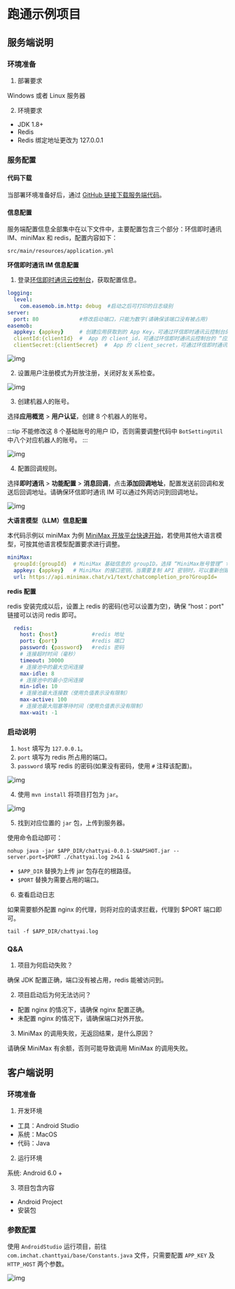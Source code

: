 # 跑通示例项目

## 服务端说明

### 环境准备

1. 部署要求

Windows 或者 Linux 服务器

2. 环境要求

- JDK 1.8+
- Redis
- Redis 绑定地址更改为 127.0.0.1

### 服务配置

#### 代码下载

当部署环境准备好后，通过 [GitHub 链接下载服务端代码](https://github.com/easemob/Easemob-AIGCService-Example)。

#### 信息配置

服务端配置信息全部集中在以下文件中，主要配置包含三个部分：环信即时通讯 IM、miniMax 和 redis，配置内容如下：

```
src/main/resources/application.yml
```

**环信即时通讯 IM 信息配置**
 
1. 登录[环信即时通讯云控制台](https://console.easemob.com/user/login)，获取配置信息。

```yaml
logging:
  level:
    com.easemob.im.http: debug  #启动之后可打印的日志级别
server:
  port: 80             #修改启动端口，只能为数字(请确保该端口没有被占用)
easemob:
  appkey: {appkey}     # 创建应用获取到的 App Key，可通过环信即时通讯云控制台的 “应用详情” 页面上的 “APPKEY” 字段获取。
  clientId:{clientId}  #  App 的 client_id，可通过环信即时通讯云控制台的 “应用详情” 页面上的 “Client ID” 字段获取。
  clientSecret:{clientSecret}  #  App 的 client_secret，可通过环信即时通讯云控制台的 “应用详情” 页面上的 “ClientSecret” 字段获取。
```

![img](@static/images/aigc/app_detail.png)

2. 设置用户注册模式为开放注册，关闭好友关系检查。

![img](@static/images/aigc/user_register_contact.png)

3. 创建机器人的账号。

选择**应用概览** > **用户认证**，创建 8 个机器人的账号。

:::tip
不能修改这 8 个基础账号的用户 ID，否则需要调整代码中 `BotSettingUtil` 中八个对应机器人的账号。
:::

![img](@static/images/aigc/robot_account_create.png)

4. 配置回调规则。

选择**即时通讯** > **功能配置** > **消息回调**，点击**添加回调地址**，配置发送前回调和发送后回调地址。请确保环信即时通讯 IM 可以通过外网访问到回调地址。

![img](@static/images/aigc/callback_address.png)

**大语言模型（LLM）信息配置**

本代码示例以 miniMax 为例 [MiniMax 开放平台快速开始](https://platform.minimaxi.com/document/guides/example?id=6433f36f94878d408fc82947)，若使用其他大语言模型，可按其他语言模型配置要求进行调整。

```yaml
miniMax:
  groupId:{groupId}  # MiniMax 基础信息的 groupID。选择 “MiniMax账号管理” > “账户信息”页面，获取 “groupID” 字段。
  appkey: {appkey}   # MiniMax 的接口密钥。当需要复制 API 密钥时，可以重新创建一个以完成复制操作。
  url: https://api.minimax.chat/v1/text/chatcompletion_pro?GroupId=
```  

**redis 配置**

redis 安装完成以后，设置上 redis 的密码(也可以设置为空)，确保 “host：port" 链接可以访问 redis 即可。

```yaml
  redis:
    host: {host}           #redis 地址
    port: {port}           #redis 端口
    password: {password}   #redis 密码
    # 连接超时时间（毫秒）
    timeout: 30000
    # 连接池中的最大空闲连接
    max-idle: 8
    # 连接池中的最小空闲连接
    min-idle: 10
    # 连接池最大连接数（使用负值表示没有限制）
    max-active: 100
    # 连接池最大阻塞等待时间（使用负值表示没有限制）
    max-wait: -1
```      

### 启动说明

1. `host` 填写为 `127.0.0.1`。
2. `port` 填写为 redis 所占用的端口。
3. `password` 填写 redis 的密码(如果没有密码，使用 `#` 注释该配置)。

![img](@static/images/aigc/redis_password.png)

4. 使用 `mvn install` 将项目打包为 `jar`。

![img](@static/images/aigc/jar.png)

5. 找到对应位置的 `jar` 包，上传到服务器。

使用命令启动即可：

```
nohup java -jar $APP_DIR/chattyai-0.0.1-SNAPSHOT.jar --server.port=$PORT ./chattyai.log 2>&1 &
```

- `$APP_DIR` 替换为上传 jar 包存在的根路径。
- `$PORT` 替换为需要占用的端口。

6. 查看启动日志

如果需要额外配置 nginx 的代理，则将对应的请求拦截，代理到 $PORT 端口即可。

```
tail -f $APP_DIR/chattyai.log 
```

### Q&A

1. 项目为何启动失败？

  确保 JDK 配置正确，端口没有被占用，redis 能被访问到。

2. 项目启动后为何无法访问？

  - 配置 nginx 的情况下，请确保 nginx 配置正确。
  - 未配置 nginx 的情况下，请确保端口对外开放。

3. MiniMax 的调用失败，无返回结果，是什么原因？

  请确保 MiniMax 有余额，否则可能导致调用 MiniMax 的调用失败。


## 客户端说明

### 环境准备

1. 开发环境

- 工具：Android Studio
- 系统：MacOS
- 代码：Java

2. 运行环境

系统: Android 6.0 +

3. 项目包含内容

- Android Project
- 安装包

### 参数配置

使用 `AndroidStudio` 运行项目，前往 `com.imchat.chanttyai/base/Constants.java` 文件，只需要配置 `APP_KEY` 及 `HTTP_HOST` 两个参数。

![img](@static/images/aigc/parameter_configure.png)
